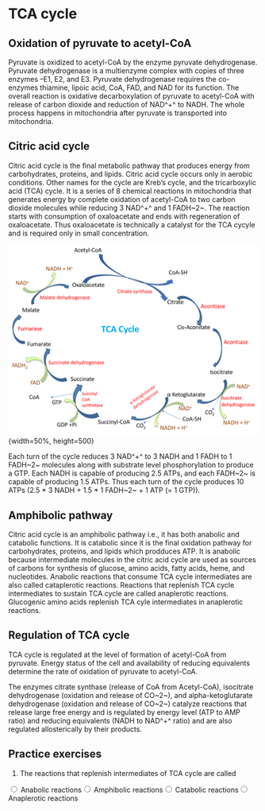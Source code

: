 # TCA cycle

## Oxidation of pyruvate to acetyl-CoA

Pyruvate is oxidized to acetyl-CoA by the enzyme pyruvate dehydrogenase. Pyruvate dehydrogenase is a multienzyme complex with copies of three enzymes –E1, E2, and E3. Pyruvate dehydrogenase requires the co-enzymes thiamine, lipoic acid, CoA, FAD, and NAD for its function. The overall reaction is oxidative decarboxylation of pyruvate to acetyl-CoA with release of carbon dioxide and reduction of NAD^+^ to NADH. The whole process happens in mitochondria after pyruvate is transported into mitochondria.

## Citric acid cycle

Citric acid cycle is the  final metabolic pathway that produces energy from carbohydrates, proteins, and lipids. Citric acid cycle occurs  only in aerobic  conditions. Other names for the cycle are Kreb’s cycle, and the tricarboxylic acid (TCA) cycle. It is a series of 8 chemical reactions in mitochondria that generates energy by complete oxidation of acetyl-CoA to two carbon dioxide molecules while reducing 3 NAD^+^ and 1 FADH~2~. The reaction starts with consumption of oxaloacetate and ends with regeneration of oxaloacetate. Thus oxaloacetate is technically a catalyst for the TCA cycyle and is required only in small concentration. 



![TCA cyle](Images/TCA.png){width=50%, height=500}


Each turn of the cycle reduces 3 NAD^+^ to 3 NADH and 1 FADH to 1 FADH~2~ molecules along with substrate level phosphorylation to produce a GTP. Each NADH is capable of producing 2.5 ATPs, and each FADH~2~ is capable of producing 1.5 ATPs. Thus each turn of the cycle produces 10 ATPs (2.5 * 3 NADH + 1.5 * 1 FADH~2~ + 1 ATP (= 1 GTP)).


## Amphibolic pathway

Citric acid cycle is an amphibolic pathway i.e., it has  both anabolic and catabolic functions. It is catabolic since it is the final oxidation pathway for  carbohydrates, proteins, and lipids which prodduces ATP. It is anabolic because intermediate molecules in the citric acid cycle are used as sources of carbons for synthesis of glucose, amino acids, fatty acids, heme, and nucleotides. Anabolic reactions that consume TCA cycle intermediates are also called cataplerotic reactions. Reactions that replenish TCA cycle intermediates to sustain TCA cycle are called anaplerotic reactions. Glucogenic amino acids replenish TCA cyle intermediates in anaplerotic reactions. 


## Regulation of TCA cycle

TCA cycle is regulated at the level of formation of acetyl-CoA from pyruvate. Energy status of the cell and availability of reducing equivalents determine the rate of oxidation of pyruvate to acetyl-CoA.

The enzymes citrate synthase (release of CoA from Acetyl-CoA), isocitrate dehydrogenase (oxidation and release of CO~2~), and alpha-ketoglutarate dehydrogenase (oxidation and release of CO~2~) catalyze reactions that release large free energy and is regulated by energy level (ATP to AMP ratio) and reducing equivalents (NADH to NAD^+^ ratio) and are also regulated allosterically by their products.

## Practice exercises

1. The reactions that replenish intermediates of TCA cycle are called


<div class='webex-radiogroup' id='radio_WCUZHPRPHJ'><label><input type="radio" autocomplete="off" name="radio_WCUZHPRPHJ" value=""></input> <span>Anabolic reactions</span></label><label><input type="radio" autocomplete="off" name="radio_WCUZHPRPHJ" value=""></input> <span>Amphibolic reactions</span></label><label><input type="radio" autocomplete="off" name="radio_WCUZHPRPHJ" value=""></input> <span>Catabolic reactions</span></label><label><input type="radio" autocomplete="off" name="radio_WCUZHPRPHJ" value="answer"></input> <span>Anaplerotic reactions</span></label></div>












